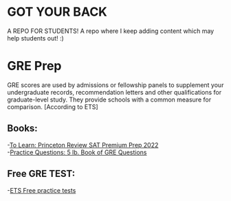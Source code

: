 # GOT YOUR BACK
A REPO FOR STUDENTS!
A repo where I keep adding content which may help students out! :)


# GRE Prep 
GRE scores are used by admissions or fellowship panels to supplement your undergraduate records, recommendation letters and other qualifications for graduate-level study. They provide schools with a common measure for comparison. [According to ETS]
## Books:
-[To Learn: Princeton Review SAT Premium Prep 2022](/https://www.amazon.com/Princeton-Review-Premium-Prep-2022/dp/0525570446/ref=asc_df_0525570446/?tag=hyprod-20&linkCode=df0&hvadid=508996137250&hvpos=&hvnetw=g&hvrand=6591930968690678943&hvpone=&hvptwo=&hvqmt=&hvdev=c&hvdvcmdl=&hvlocint=&hvlocphy=9003541&hvtargid=pla-1209949639860&psc=1)\
-[Practice Questions: 5 lb. Book of GRE Questions](https://www.amazon.com/dp/1506247598/ref=redir_mobile_desktop?_encoding=UTF8&aaxitk=3bf83e7e032143e449f02535d8e33ad1&hsa_cr_id=9892160330901&pd_rd_plhdr=t&pd_rd_r=cbc44528-e7ee-4015-9db0-bff4ad6b71ed&pd_rd_w=wXJ8c&pd_rd_wg=AKb65&ref_=sbx_be_s_sparkle_mcd_asin_0_img)
## Free GRE TEST:
-[ETS Free practice tests](https://www.ets.org/gre/revised_general/prepare/powerprep/)



